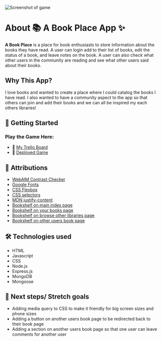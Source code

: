 ![Screenshot of game](https://i.imgur.com/CdU3POj.png)

# About 📚 A Book Place App ✨ 
**A Book Place** is a place for book enthusiasts to store information about the books they have read. A user can login add to their list of books, edit the status of a book, and leave notes on the book. A user can also check what other users in the community are reading and see what other users said about their books. 

## Why This App?
I love books and wanted to create a place where I could catalog the books I have read. I also wanted to have a community aspect to the app so that others can join and add their books and we can all be inspired my each others libraries! 

## 📖 Getting Started
### Play the Game Here:
* 📍 [My Trello Board](https://trello.com/b/a3mDTGTr/my-book-project)
* 📍 [Deployed Game](https://a-book-place-app-6c63ea900557.herokuapp.com/)


## 🔗 Attributions 
* [WebAIM Contrast Checker](https://webaim.org/resources/contrastchecker/?fcolor=0000FF&bcolor=FFFFFF)
* [Google Fonts](https://fonts.google.com/selection)
* [CSS Flexbox](https://css-tricks.com/snippets/css/a-guide-to-flexbox/)
* [CSS selectors](https://www.w3schools.com/css/css_selectors.asp)
* [MDN justify-content](https://developer.mozilla.org/en-US/docs/Web/CSS/justify-content)
* [Bookshelf on main index page](https://pixabay.com/photos/books-literature-knowledge-5937716/)
* [Bookshelf on your books page](https://pixabay.com/photos/book-bookshelf-reading-254048/)
* [Bookshelf on browse other libraries page](https://pixabay.com/photos/library-book-open-stack-books-4992077/)
* [Bookshelf on other users book page](https://pixabay.com/photos/books-library-scotland-education-5266801/)

## 🛠️ Technologies used
* HTML
* Javascript
* CSS
* Node.js
* Express.js
* MongoDB
* Mongoose

## 🚀 Next steps/ Stretch goals
* Adding media query to CSS to make it friendly for big screen sizes and phone sizes
* Adding a button on another users book page to be redirected back to their book page
* Adding a section on another users book page so that one user can leave comments for another user 
